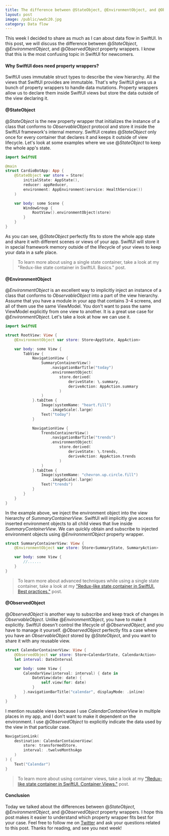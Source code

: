 ```yaml
---
title: The difference between @StateObject, @EnvironmentObject, and @ObservedObject in SwiftUI
layout: post
image: /public/wwdc20.jpg
category: Data flow
---
```


This week I decided to share as much as I can about data flow in SwiftUI. In this post, we will discuss the difference between @*StateObject*, @*EnvironmentObject*, and @*ObservedObject* property wrappers. I know that this is the most confusing topic in SwiftUI for newcomers.

#### Why SwiftUI does need property wrappers?
SwiftUI uses immutable struct types to describe the view hierarchy. All the views that SwiftUI provides are immutable. That's why SwiftUI gives us a bunch of property wrappers to handle data mutations. Property wrappers allow us to declare them inside SwiftUI views but store the data outside of the view declaring it.

#### @StateObject
@*StateObject* is the new property wrapper that initializes the instance of a class that conforms to *ObservableObject* protocol and store it inside the SwiftUI framework's internal memory. SwiftUI creates @*StateObject* only once for every container that declares it and keeps it outside of view lifecycle. Let's look at some examples where we use @*StateObject* to keep the whole app's state.

```swift
import SwiftUI

@main
struct CardioBotApp: App {
    @StateObject var store = Store(
        initialState: AppState(),
        reducer: appReducer,
        environment: AppEnvironment(service: HealthService())
    )

    var body: some Scene {
        WindowGroup {
            RootView().environmentObject(store)
        }
    }
}
```

As you can see, @*StateObject* perfectly fits to store the whole app state and share it with different scenes or views of your app. SwiftUI will store it in special framework memory outside of the lifecycle of your views to keep your data in a safe place.

> To learn more about using a single state container, take a look at my "Redux-like state container in SwiftUI. Basics." post.

#### @EnvironmentObject
@*EnvironmentObject* is an excellent way to implicitly inject an instance of a class that conforms to *ObservableObject* into a part of the view hierarchy. Assume that you have a module in your app that contains 3-4 screens, and all of them use the same ViewModel. You don't want to pass the same ViewModel explicitly from one view to another. It is a great use case for @*EnvironmentObject*. Let's take a look at how we can use it.

```swift
import SwiftUI

struct RootView: View {
    @EnvironmentObject var store: Store<AppState, AppAction>

    var body: some View {
        TabView {
            NavigationView {
                SummaryContainerView()
                    .navigationBarTitle("today")
                    .environmentObject(
                        store.derived(
                            deriveState: \.summary,
                            deriveAction: AppAction.summary
                        )
                )
            }.tabItem {
                Image(systemName: "heart.fill")
                    .imageScale(.large)
                Text("today")
            }

            NavigationView {
                TrendsContainerView()
                    .navigationBarTitle("trends")
                    .environmentObject(
                        store.derived(
                            deriveState: \.trends,
                            deriveAction: AppAction.trends
                        )
                )
            }.tabItem {
                Image(systemName: "chevron.up.circle.fill")
                    .imageScale(.large)
                Text("trends")
            }
        }
    }
}
```

In the example above, we inject the environment object into the view hierarchy of *SummaryContainerView*. SwiftUI will implicitly give access for inserted environment objects to all child views that live inside *SummaryContainerView*. We can quickly obtain and subscribe to injected environment objects using @*EnvironmentObject* property wrapper.

```swift
struct SummaryContainerView: View {
    @EnvironmentObject var store: Store<SummaryState, SummaryAction>

    var body: some View {
        //......
    }
}
```

> To learn more about advanced techniques while using a single state container, take a look at my ["Redux-like state container in SwiftUI. Best practices."](/2019/09/25/redux-like-state-container-in-swiftui-part2/) post.

#### @ObservedObject
@*ObservedObject* is another way to subscribe and keep track of changes in *ObservableObject*. Unlike @*EnvironmentObject*, you have to make it explicitly. SwiftUI doesn't control the lifecycle of @*ObservedObject*, and you have to manage it yourself. @*ObservedObject* perfectly fits a case where you have an *ObservableObject* stored by @*StateObject*, and you want to share it with any reusable view.

```swift
struct CalendarContainerView: View {
    @ObservedObject var store: Store<CalendarState, CalendarAction>
    let interval: DateInterval

    var body: some View {
        CalendarView(interval: interval) { date in
            DateView(date: date) {
                self.view(for: date)
            }
        }.navigationBarTitle("calendar", displayMode: .inline)
    }
}
```

I mention reusable views because I use *CalendarContainerView* in multiple places in my app, and I don't want to make it dependent on the environment. I use @*ObservedObject* to explicitly indicate the data used by the view in that particular case.

```swift
NavigationLink(
    destination: CalendarContainerView(
        store: transformedStore,
        interval: .twelveMonthsAgo
    )
) {
    Text("Calendar")
}
```

> To learn more about using container views, take a look at my ["Redux-like state container in SwiftUI. Container Views."](/2019/10/02/redux-like-state-container-in-swiftui-part3/) post.

#### Conclusion
Today we talked about the differences between @*StateObject*, @*EnvironmentObject*, and @*ObservedObject* property wrappers. I hope this post makes it easier to understand which property wrapper fits best for your case. Feel free to follow me on [Twitter](https://twitter.com/mecid) and ask your questions related to this post. Thanks for reading, and see you next week!